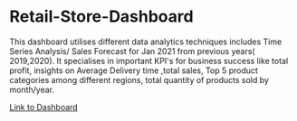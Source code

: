 # Retail-Store-Dashboard

This dashboard utilises different data analytics techniques includes Time Series Analysis/ Sales Forecast for Jan 2021 from previous years( 2019,2020). It specialises in important KPI's for business success like total profit, insights on Average Delivery time ,total sales, Top 5 product categories among different regions, total quantity of products sold by month/year.

[Link to Dashboard](https://www.novypro.com/project/super-store-sales-dashboard-48)
